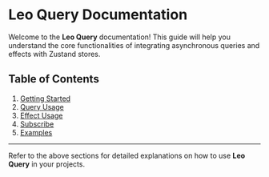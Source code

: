 # Leo Query Documentation

Welcome to the **Leo Query** documentation! This guide will help you understand the core functionalities of integrating asynchronous queries and effects with Zustand stores.

## Table of Contents

1. [Getting Started](./gettingStarted.md)
2. [Query Usage](./query.md)
3. [Effect Usage](./effect.md)
4. [Subscribe](./subscribe.md)
5. [Examples](./examples.md)

---

Refer to the above sections for detailed explanations on how to use **Leo Query** in your projects.

